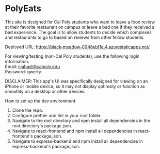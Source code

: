 # PolyEats
This site is designed for Cal Poly students who
want to leave a food review at their favorite restaurant on campus or leave a
bad one if they received a bad experience. The goal is to allow students to
decide which complexes and restaurants to go to based on reviews from other
fellow students.

Deployed URL: https://black-meadow-0048ebf1e.4.azurestaticapps.net/

For viewing/testing (non-Cal Poly students), use the following login information:  
Email: njahadi@calpoly.edu  
Password: qwerty

DISCLAIMER: This app's UI was specifically designed for viewing on an iPhone or mobile device, so it may not display optimally or function as smoothly on a desktop or other devices.

How to set up the dev environment:
1. Clone the repo.
2. Configure prettier and lint in your root folder.
3. Navigate to the root directory and npm install all dependencies in the root directory's package.json.
4. Navigate to react-frontend and npm install all dependencies in react-frontend's package.json.
5. Navigate to express-backend and npm install all dependencies in express-backend's package.json.
